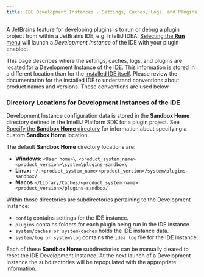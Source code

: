 ```yaml
---
title: IDE Development Instances - Settings, Caches, Logs, and Plugins
---
```


A JetBrains feature for developing plugins is to run or debug a plugin project from within a JetBrains IDE, e.g. IntelliJ IDEA. 
[Selecting the **Run** menu](https://www.jetbrains.com/help/idea/running-and-debugging-plugins.html) will launch 
a _Development Instance_ of the IDE with your plugin enabled. 

This page describes where the settings, caches, logs, and plugins are located for a Development Instance of the IDE.
This information is stored in a different location than for the
[installed IDE itself](https://intellij-support.jetbrains.com/hc/en-us/articles/206544519-Directories-used-by-the-IDE-to-store-settings-caches-plugins-and-logs).
Please review the documentation for the installed IDE to understand conventions about product names and versions.
These conventions are used below.

### Directory Locations for Development Instances of the IDE
Development Instance configuration data is stored in the **Sandbox Home** directory defined in the IntelliJ Platform SDK
for a plugin project. See [Specify the **Sandbox Home** directory](/basics/getting_started/setting_up_environment.md) for information about
specifying a custom **Sandbox Home** location.

The default **Sandbox Home** directory locations are:  
* **Windows:** `<User home>\.<product_system_name><product_version>\system\plugins-sandbox\`
* **Linux:** `~/.<product_system_name><product_version>/system/plugins-sandbox/`
* **Macos** `~/Library/Caches/<product_system_name><product_version>/plugins-sandbox/`

Within those directories are subdirectories pertaining to the Development Instance:
* `config` contains settings for the IDE instance.
* `plugins` contains folders for each plugin being run in the IDE instance. 
* `system/caches or system\caches` holds the IDE instance data.
* `system/log or system\log` contains the `idea.log` file for the IDE instance.

Each of these **Sandbox Home** subdirectories can be manually cleared to reset the IDE Development Instance. 
At the next launch of a Development Instance the subdirectories will be repopulated with the appropriate information.


